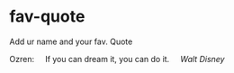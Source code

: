# fav-quote
Add ur name and your fav. Quote

Ozren: &nbsp;&nbsp;&nbsp; If you can dream it, you can do it. &nbsp;&nbsp;&nbsp; *Walt Disney*

